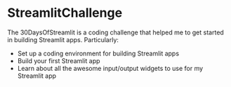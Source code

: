 # StreamlitChallenge

The 30DaysOfStreamlit is a coding challenge that helped me to get started in building Streamlit apps. Particularly:

* Set up a coding environment for building Streamlit apps
* Build your first Streamlit app
* Learn about all the awesome input/output widgets to use for my Streamlit app
